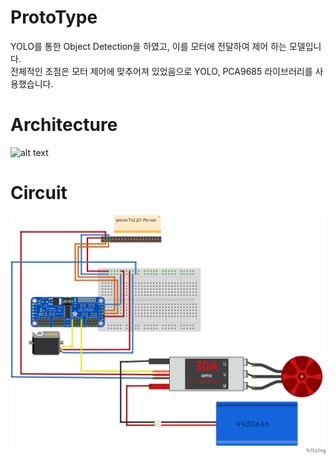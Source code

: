 # ProtoType  
YOLO를  통한 Object Detection을 하였고, 이를 모터에 전달하여 제어 하는 모델입니다.  
전체적인 초점은 모터 제어에 맞추어져 있었음으로 YOLO, PCA9685 라이브러리를 사용했습니다.  

# Architecture  
![alt text](./resources/TX2-system-Diagram.png)  

# Circuit  
![alt text](./resources/Tx2_circuit.png)
